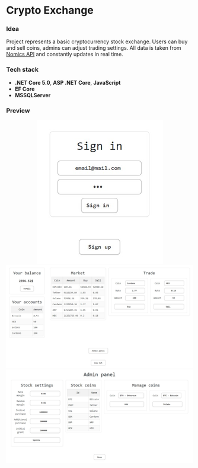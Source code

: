 # Crypto Exchange

### Idea

Project represents a basic cryptocurrency stock exchange. Users can buy and sell coins, admins can adjust trading settings. All data is taken from [Nomics API](https://nomics.com/) and constantly updates in real time.

### Tech stack

- **.NET Core 5.0**, **ASP .NET Core**, **JavaScript**
- **EF Core**
- **MSSQLServer**

### Preview

<div align="center"> 
<img src="https://github.com/VengerAndrey/CryptoExchange/blob/master/signin.jpg">
</div>
<div align="center"> 
<img src="https://github.com/VengerAndrey/CryptoExchange/blob/master/homepage.jpg">
</div>
<div align="center"> 
<img src="https://github.com/VengerAndrey/CryptoExchange/blob/master/adminpanel.jpg">
</div>
